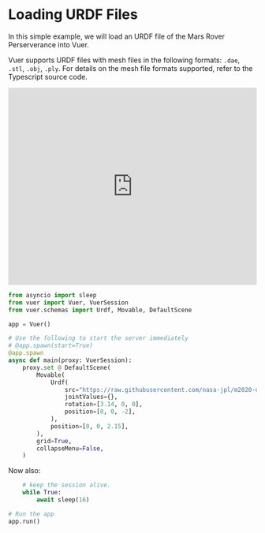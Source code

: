 
# Loading URDF Files 

In this simple example, we will load an URDF file of the Mars Rover Perserverance into Vuer.

Vuer supports URDF files with mesh files in the following formats: `.dae`, `.stl`, `.obj`, `.ply`. For 
details on the mesh file formats supported, refer to the Typescript source code.

<iframe src="https://vuer.ai/?background=131416,fff&collapseMenu=true&ws=ws%3A%2F%2Flocalhost%3A8012&scene=3gAJqGNoaWxkcmVukd4ABKhjaGlsZHJlbpHeAAaoY2hpbGRyZW6Qo3RhZ6RVcmRmo2tleaExo3NyY9lSaHR0cHM6Ly9yYXcuZ2l0aHVidXNlcmNvbnRlbnQuY29tL25hc2EtanBsL20yMDIwLXVyZGYtbW9kZWxzL21haW4vcm92ZXIvbTIwMjAudXJkZqtqb2ludFZhbHVlc94AAKhyb3RhdGlvbpPLQAkeuGAAAAAAAKN0YWenTW92YWJsZaNrZXmhMqhwb3NpdGlvbpMAAMs%2FwzMzQAAAAKN0YWelU2NlbmWja2V5oTOidXCTAAABpGdyaWTDqHNob3dMZXZhwqtyYXdDaGlsZHJlbpLeAASoY2hpbGRyZW6Qo3RhZ6xBbWJpZW50TGlnaHSja2V5tWRlZmF1bHRfYW1iaWVudF9saWdodKlpbnRlbnNpdHkB3gAFqGNoaWxkcmVukKN0YWewRGlyZWN0aW9uYWxMaWdodKNrZXm5ZGVmYXVsdF9kaXJlY3Rpb25hbF9saWdodKlpbnRlbnNpdHkBpmhlbHBlcsOsaHRtbENoaWxkcmVukLJiYWNrZ3JvdW5kQ2hpbGRyZW6Q" width="100%" height="400px" frameborder="0"></iframe>

```python
from asyncio import sleep
from vuer import Vuer, VuerSession
from vuer.schemas import Urdf, Movable, DefaultScene

app = Vuer()

# Use the following to start the server immediately
# @app.spawn(start=True)
@app.spawn
async def main(proxy: VuerSession):
    proxy.set @ DefaultScene(
        Movable(
            Urdf(
                src="https://raw.githubusercontent.com/nasa-jpl/m2020-urdf-models/main/rover/m2020.urdf",
                jointValues={},
                rotation=[3.14, 0, 0],
                position=[0, 0, -2],
            ),
            position=[0, 0, 2.15],
        ),
        grid=True,
        collapseMenu=False,
    )
```

Now also:

```python
    # keep the session alive.
    while True:
        await sleep(16)

# Run the app
app.run()
```
